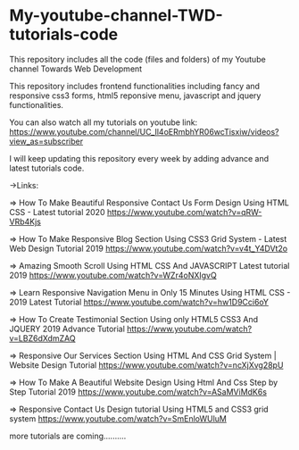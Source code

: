 # My-youtube-channel-TWD-tutorials-code
This repository includes all the code (files and folders) of my Youtube channel Towards Web Development  

This repository includes frontend functionalities including fancy and responsive css3 forms, html5 reponsive menu, javascript and jquery functionalities.

You can also watch all my tutorials on youtube link: https://www.youtube.com/channel/UC_Il4oERmbhYR06wcTisxiw/videos?view_as=subscriber

I will keep updating this repository every week by adding advance and latest tutorials code. 

->Links:

=> How To Make Beautiful Responsive Contact Us Form Design Using HTML CSS - Latest tutorial 2020 https://www.youtube.com/watch?v=qRW-VRb4Kjs

=> How To Make Responsive Blog Section Using CSS3 Grid System - Latest Web Design Tutorial 2019 https://www.youtube.com/watch?v=v4t_Y4DVt2o

=> Amazing Smooth Scroll Using HTML CSS And JAVASCRIPT Latest tutorial 2019 https://www.youtube.com/watch?v=WZr4oNXIgvQ

=> Learn Responsive Navigation Menu in Only 15 Minutes Using HTML CSS - 2019 Latest Tutorial https://www.youtube.com/watch?v=hw1D9Cci6oY

=> How To Create Testimonial Section Using only HTML5 CSS3 And JQUERY 2019 Advance Tutorial https://www.youtube.com/watch?v=LBZ6dXdmZAQ

=> Responsive Our Services Section Using HTML And CSS Grid System | Website Design Tutorial https://www.youtube.com/watch?v=ncXjXvg28pU

=>  How To Make A Beautiful Website Design Using Html And Css Step by Step Tutorial 2019 https://www.youtube.com/watch?v=ASaMViMdK6s

=> Responsive Contact Us Design tutorial Using HTML5 and CSS3 grid system https://www.youtube.com/watch?v=SmEnloWUluM

more tutorials are coming..........
